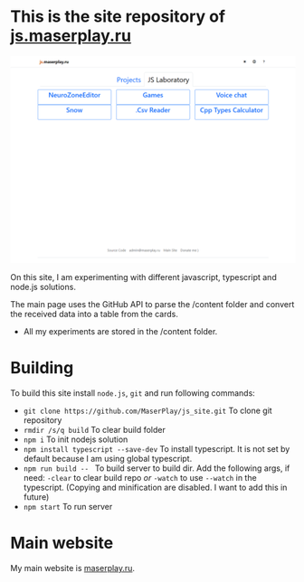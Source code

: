 # **This is the site repository of [js.maserplay.ru](https://js.maserplay.ru)**
![alt text](./images_for_readme/main_page.png)

On this site, I am experimenting with different javascript, typescript and node.js solutions.

The main page uses the GitHub API to parse the /content folder and convert the received data into a table from the cards. 
- All my experiments are stored in the /content folder.

# Building
To build this site install `node.js`, `git`
and run following commands:

- `git clone https://github.com/MaserPlay/js_site.git`  To clone git repository
- `rmdir /s/q build`  To clear build folder
- `npm i`  To init nodejs solution
- `npm install typescript --save-dev`  To install typescript. It is not set by default because I am using global typescript.
- `npm run build -- ` To build server to build dir. Add the following args, if need: `-clear` to clear build repo *or* `-watch` to use `--watch` in the typescript. (Copying and minification are disabled. I want to add this in future)
- `npm start` To run server

# Main website
My main website is [maserplay.ru](https://maserplay.ru).